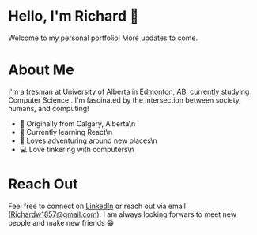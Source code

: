 # Hello, I'm Richard 👋
Welcome to my personal portfolio! More updates to come.
# About Me
I'm a fresman at University of Alberta in Edmonton, AB, currently studying Computer Science . I'm fascinated by the intersection between society, humans, and computing!

* 📍 Originally from Calgary, Alberta\n
* 🔎 Currently learning React\n
* 🌱 Loves adventuring around new places\n
* 💻 Love tinkering with computers\n

# Reach Out
Feel free to connect on [LinkedIn](https://www.linkedin.com/in/richard-wu-3a514b203/) or reach out via email (Richardw1857@gmail.com). I am always  looking forwars to meet new people and make new friends 😁

